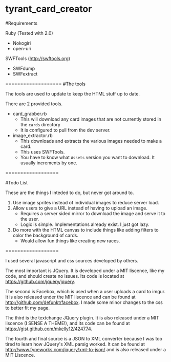 tyrant_card_creator
===================

#Requirements

Ruby (Tested with 2.0)
* Nokogiri
* open-uri

SWFTools (http://swftools.org)
* SWFdump
* SWFextract

===================
#The tools

The tools are used to update to keep the HTML stuff up to date.

There are 2 provided tools.
* card_grabber.rb
    * This will download any card images that are not currently stored in the ````cards```` directory
    * It is configured to pull from the dev server.
* image_extractor.rb
    * This downloads and extracts the various images needed to make a card.
    * This uses SWFTools.
    * You have to know what ````Assets```` version you want to download.  It usually increments by one.

==================

#Todo List

These are the things I inteded to do, but never got around to.

1. Use image sprites instead of individual images to reduce server load.
2. Allow users to give a URL instead of having to upload an image.
    * Requires a server sided mirror to download the image and serve it to the user.
    * Logic is simple.  Implementations already exist. I just got lazy.
3. Do more with the HTML canvas to include things like adding filters to color the background of cards.
    * Would allow fun things like creating new races.

==================

I used several javascript and css sources developed by others.

The most important is JQuery.  It is developed under a MIT liscence, like my code, and should create no issues. Its code is located at https://github.com/jquery/jquery.

The second is Facebox, which is used when a user uploads a card to imgur.  It is also released under the MIT liscence and can be found at http://github.com/defunkt/facebox.  I made some minor changes to the css to better fit my page.

The third is the textchange JQuery plugin.  It is also released under a MIT liscence (I SENSE A THEME!), and its code can be found at https://gist.github.com/mkelly12/424774.

The fourth and final source is a JSON to XML converter because I was too tired to learn how JQuery's XML parsig worked.  It can be found at http://www.fyneworks.com/jquery/xml-to-json/ and is also released under a MIT Liscence.
